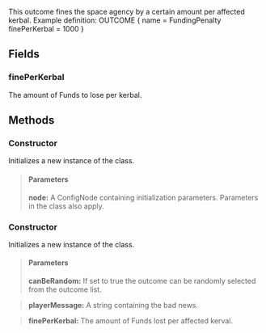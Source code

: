             
This outcome fines the space agency by a certain amount per affected kerbal. Example definition: OUTCOME { name = FundingPenalty finePerKerbal = 1000 }   
        
## Fields

### finePerKerbal
The amount of Funds to lose per kerbal.
## Methods


### Constructor
Initializes a new instance of the class.
> #### Parameters
> **node:** A ConfigNode containing initialization parameters. Parameters in the class also apply.


### Constructor
Initializes a new instance of the class.
> #### Parameters
> **canBeRandom:** If set to true the outcome can be randomly selected from the outcome list.

> **playerMessage:** A string containing the bad news.

> **finePerKerbal:** The amount of Funds lost per affected kerval.


